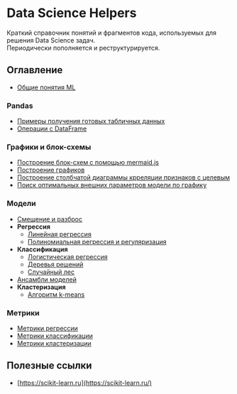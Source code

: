 # Data Science Helpers

Краткий справочник понятий и фрагментов кода, используемых для решения Data Science задач.\
Периодически пополняется и реструктурируется.

[comment]: <> (> Для корректной работы ссылок оглавления и навигации лучше смотреть репо здесь)
[comment]: <> (> https://nbviewer.org/github/experiment0/data_science_helpers/blob/master/index.ipynb?flush_cache=true)

## Оглавление

- [Общие понятия ML](./articles/general_concepts.ipynb)

### Pandas
- [Примеры получения готовых табличных данных](./articles/data_examples.ipynb)
- [Операции с DataFrame](./articles/create_dataframe.ipynb)

### Графики и блок-схемы
- [Построение блок-схем с помощью mermaid.js](./articles/mermaid_intro.md)
- [Построение графиков](./articles/building_graphs.ipynb)
- [Построение столбчатой диаграммы крреляции признаков с целевым](./articles/corr_bar_with_target.ipynb)
- [Поиск оптимальных внешних параметров модели по графику](./articles/hyperparameter_plot.ipynb)

### Модели
- [Смещение и разброс](./articles/bias_and_variance.ipynb)
- **Регрессия**
    - [Линейная регрессия](./articles/linear_regression.ipynb)
    - [Полиномиальная регрессия и регуляризация](./articles/polynomial_regression.ipynb)
- **Классификация**
    - [Логистическая регрессия](./articles/logistic_regression.ipynb)
    - [Деревья решений](./articles/decision_trees.ipynb)
    - [Случайный лес](./articles/random_forest.ipynb)
- [Ансамбли моделей](./articles/model_ensembles.ipynb)
- **Кластеризация**
    - [Алгоритм k-means](./articles/k_means.ipynb)

### Метрики
- [Метрики регрессии](./articles/regression_metrics.ipynb)
- [Метрики классификации](./articles/classification_metrics.ipynb)
- [Метрики кластеризации](./articles/clustering_metrics.ipynb)

## Полезные ссылки
- [https://scikit-learn.ru](https://scikit-learn.ru/)
